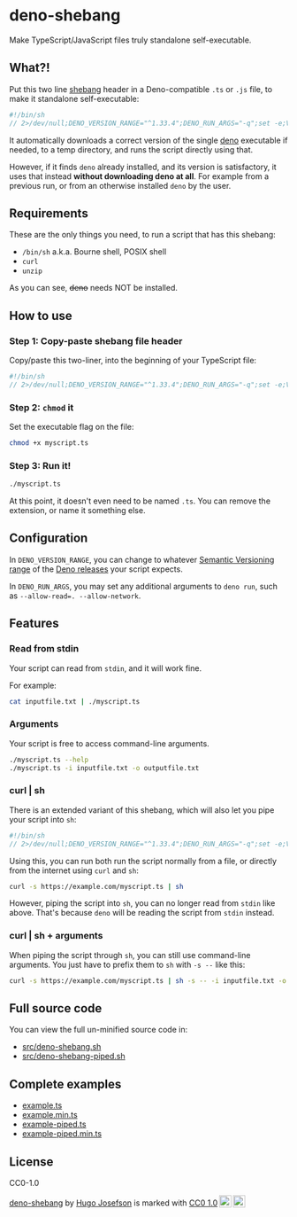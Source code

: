 # deno-shebang

Make TypeScript/JavaScript files truly standalone self-executable.

## What?!

Put this two line [shebang](https://en.wikipedia.org/wiki/Shebang_(Unix)) header
in a Deno-compatible `.ts` or `.js` file, to make it standalone self-executable:

```typescript
#!/bin/sh
// 2>/dev/null;DENO_VERSION_RANGE="^1.33.4";DENO_RUN_ARGS="-q";set -e;V="$DENO_VERSION_RANGE";A="$DENO_RUN_ARGS";h(){ [ -x "$(command -v $1 2>&1)" ];};g(){ u="$([ $(id -u) != 0 ]&&echo sudo||:)";if h brew;then echo "brew install $1";elif h apt;then echo "($u apt update && $u DEBIAN_FRONTEND=noninteractive apt install -y $1)";elif h yum;then echo "$u yum install -y $1";elif h pacman;then echo "$u pacman -yS --noconfirm $1";elif h opkg-install;then echo "$u opkg-install $1";fi;};p(){ q="$(g $1)";if [ -z "$q" ];then echo "Please install '$1' manually, then try again.">&2;exit 1;fi;eval "o=\"\$(set +o)\";set -x;$q;set +x;eval \"\$o\"">&2;};f(){ h "$1"||p "$1";};U="$(printf "%s" "$V"|xxd -p|tr -d '\n'|sed 's/\(..\)/%\1/g')";D="$(command -v deno||true)";t(){ d="$(mktemp)";rm "${d}";dirname "${d}";};a(){ [ -n $D ];};s(){ a&&[ -x "$R/deno" ]&&[ "$R/deno" = "$D" ]&&return;deno eval "import{satisfies as e}from'https://deno.land/x/semver@v1.4.1/mod.ts';Deno.exit(e(Deno.version.deno,'$V')?0:1);">/dev/null 2>&1;};e(){ R="$(t)/deno-range-$V/bin";mkdir -p "$R";export PATH="$R:$PATH";[ -x "$R/deno" ]&&return;a&&s&&([ -L "$R/deno" ]||ln -s "$D" "$R/deno")&&return;f curl;v="$(curl -sSfL "https://semver-version.deno.dev/api/github/denoland/deno/$U")";i="$(t)/deno-$v";[ -L "$R/deno" ]||ln -s "$i/bin/deno" "$R/deno";s && return;f unzip;([ "${A#*-q}" != "$A" ]&&exec 2>/dev/null;curl -fsSL https://deno.land/install.sh|DENO_INSTALL="$i" sh -s $DENO_INSTALL_ARGS "$v">&2);};e;exec "$R/deno" run $A "$0" "$@"
```

It automatically downloads a correct version of the single
[deno](https://deno.land/) executable if needed, to a temp directory, and runs
the script directly using that.

However, if it finds `deno` already installed, and its version is satisfactory,
it uses that instead **without downloading deno at all**. For example from a
previous run, or from an otherwise installed `deno` by the user.

## Requirements

These are the only things you need, to run a script that has this shebang:

- `/bin/sh` a.k.a. Bourne shell, POSIX shell
- `curl`
- `unzip`

As you can see, ~~deno~~ needs NOT be installed.

## How to use

### Step 1: Copy-paste shebang file header

Copy/paste this two-liner, into the beginning of your TypeScript file:

```typescript
#!/bin/sh
// 2>/dev/null;DENO_VERSION_RANGE="^1.33.4";DENO_RUN_ARGS="-q";set -e;V="$DENO_VERSION_RANGE";A="$DENO_RUN_ARGS";h(){ [ -x "$(command -v $1 2>&1)" ];};g(){ u="$([ $(id -u) != 0 ]&&echo sudo||:)";if h brew;then echo "brew install $1";elif h apt;then echo "($u apt update && $u DEBIAN_FRONTEND=noninteractive apt install -y $1)";elif h yum;then echo "$u yum install -y $1";elif h pacman;then echo "$u pacman -yS --noconfirm $1";elif h opkg-install;then echo "$u opkg-install $1";fi;};p(){ q="$(g $1)";if [ -z "$q" ];then echo "Please install '$1' manually, then try again.">&2;exit 1;fi;eval "o=\"\$(set +o)\";set -x;$q;set +x;eval \"\$o\"">&2;};f(){ h "$1"||p "$1";};U="$(printf "%s" "$V"|xxd -p|tr -d '\n'|sed 's/\(..\)/%\1/g')";D="$(command -v deno||true)";t(){ d="$(mktemp)";rm "${d}";dirname "${d}";};a(){ [ -n $D ];};s(){ a&&[ -x "$R/deno" ]&&[ "$R/deno" = "$D" ]&&return;deno eval "import{satisfies as e}from'https://deno.land/x/semver@v1.4.1/mod.ts';Deno.exit(e(Deno.version.deno,'$V')?0:1);">/dev/null 2>&1;};e(){ R="$(t)/deno-range-$V/bin";mkdir -p "$R";export PATH="$R:$PATH";[ -x "$R/deno" ]&&return;a&&s&&([ -L "$R/deno" ]||ln -s "$D" "$R/deno")&&return;f curl;v="$(curl -sSfL "https://semver-version.deno.dev/api/github/denoland/deno/$U")";i="$(t)/deno-$v";[ -L "$R/deno" ]||ln -s "$i/bin/deno" "$R/deno";s && return;f unzip;([ "${A#*-q}" != "$A" ]&&exec 2>/dev/null;curl -fsSL https://deno.land/install.sh|DENO_INSTALL="$i" sh -s $DENO_INSTALL_ARGS "$v">&2);};e;exec "$R/deno" run $A "$0" "$@"
```

### Step 2: `chmod` it

Set the executable flag on the file:

```sh
chmod +x myscript.ts
```

### Step 3: Run it!

```sh
./myscript.ts
```

At this point, it doesn't even need to be named `.ts`. You can remove the
extension, or name it something else.

## Configuration

In `DENO_VERSION_RANGE`, you can change to whatever
[Semantic Versioning range](https://devhints.io/semver) of the
[Deno releases](https://github.com/denoland/deno/releases) your script expects.

In `DENO_RUN_ARGS`, you may set any additional arguments to `deno run`, such as
`--allow-read=. --allow-network`.

## Features

### Read from stdin

Your script can read from `stdin`, and it will work fine.

For example:

```sh
cat inputfile.txt | ./myscript.ts
```

### Arguments

Your script is free to access command-line arguments.

```sh
./myscript.ts --help
./myscript.ts -i inputfile.txt -o outputfile.txt
```

### curl | sh

There is an extended variant of this shebang, which will also let you pipe your
script into `sh`:

```typescript
#!/bin/sh
// 2>/dev/null;DENO_VERSION_RANGE="^1.33.4";DENO_RUN_ARGS="-q";set -e;V="$DENO_VERSION_RANGE";A="$DENO_RUN_ARGS";h(){ [ -x "$(command -v $1 2>&1)" ];};g(){ u="$([ $(id -u) != 0 ]&&echo sudo||:)";if h brew;then echo "brew install $1";elif h apt;then echo "($u apt update && $u DEBIAN_FRONTEND=noninteractive apt install -y $1)";elif h yum;then echo "$u yum install -y $1";elif h pacman;then echo "$u pacman -yS --noconfirm $1";elif h opkg-install;then echo "$u opkg-install $1";fi;};p(){ q="$(g $1)";if [ -z "$q" ];then echo "Please install '$1' manually, then try again.">&2;exit 1;fi;eval "o=\"\$(set +o)\";set -x;$q;set +x;eval \"\$o\"">&2;};f(){ h "$1"||p "$1";};U="$(printf "%s" "$V"|xxd -p|tr -d '\n'|sed 's/\(..\)/%\1/g')";D="$(command -v deno||true)";t(){ d="$(mktemp)";rm "${d}";dirname "${d}";};z(){ m="$(command -v "$0"||true)";l="/* 2>/dev/null";! [ -z $m ]&&[ -r $m ]&&[ "$(head -c3 "$m")" = '#!/' ]&&(read x && read y &&[ "$x" = "#!/bin/sh" ]&&[ "$l" != "${y%"$l"*}" ])<"$m";};a(){ [ -n $D ];};s(){ a&&[ -x "$R/deno" ]&&[ "$R/deno" = "$D" ]&&return;deno eval "import{satisfies as e}from'https://deno.land/x/semver@v1.4.1/mod.ts';Deno.exit(e(Deno.version.deno,'$V')?0:1);">/dev/null 2>&1;};e(){ R="$(t)/deno-range-$V/bin";mkdir -p "$R";export PATH="$R:$PATH";[ -x "$R/deno" ]&&return;a&&s&&([ -L "$R/deno" ]||ln -s "$D" "$R/deno")&&return;f curl;v="$(curl -sSfL "https://semver-version.deno.dev/api/github/denoland/deno/$U")";i="$(t)/deno-$v";[ -L "$R/deno" ]||ln -s "$i/bin/deno" "$R/deno";s && return;f unzip;([ "${A#*-q}" != "$A" ]&&exec 2>/dev/null;curl -fsSL https://deno.land/install.sh|DENO_INSTALL="$i" sh -s $DENO_INSTALL_ARGS "$v">&2);};e;z&&exec "$R/deno" run $A "$0" "$@";exec "$R/deno" run $A - "$@"<<'//🔚'
```

Using this, you can run both run the script normally from a file, or directly
from the internet using `curl` and `sh`:

```sh
curl -s https://example.com/myscript.ts | sh
```

However, piping the script into `sh`, you can no longer read from `stdin` like
above. That's because `deno` will be reading the script from `stdin` instead.

### curl | sh + arguments

When piping the script through `sh`, you can still use command-line arguments.
You just have to prefix them to `sh` with `-s --` like this:

```sh
curl -s https://example.com/myscript.ts | sh -s -- -i inputfile.txt -o outputfile.txt
```

## Full source code

You can view the full un-minified source code in:

- [src/deno-shebang.sh](src/deno-shebang.sh)
- [src/deno-shebang-piped.sh](src/deno-shebang-piped.sh)

## Complete examples

- [example.ts](example.ts)
- [example.min.ts](example.min.ts)
- [example-piped.ts](example-piped.ts)
- [example-piped.min.ts](example-piped.min.ts)

## License

CC0-1.0

<p xmlns:cc="http://creativecommons.org/ns#" xmlns:dct="http://purl.org/dc/terms/"><a property="dct:title" rel="cc:attributionURL" href="https://github.com/hugojosefson/deno-shebang">deno-shebang</a> by <a rel="cc:attributionURL dct:creator" property="cc:attributionName" href="https://www.hugojosefson.com">Hugo Josefson</a> is marked with <a href="http://creativecommons.org/publicdomain/zero/1.0?ref=chooser-v1" target="_blank" rel="license noopener noreferrer" style="display:inline-block;">CC0 1.0<img style="height:22px!important;margin-left:3px;vertical-align:text-bottom;" src="https://mirrors.creativecommons.org/presskit/icons/cc.svg?ref=chooser-v1"><img style="height:22px!important;margin-left:3px;vertical-align:text-bottom;" src="https://mirrors.creativecommons.org/presskit/icons/zero.svg?ref=chooser-v1"></a></p>
